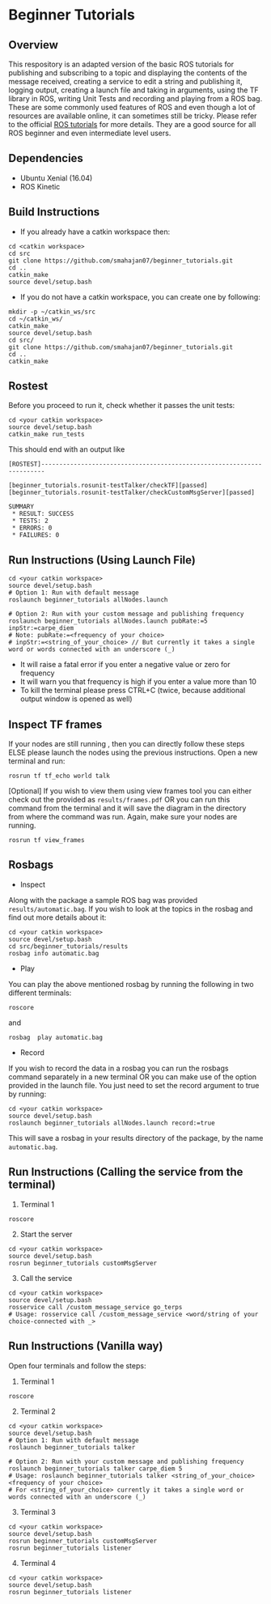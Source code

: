 # Beginner Tutorials

## Overview
This respository is an adapted version of the basic ROS tutorials for publishing and subscribing to a topic and displaying the contents of the message received, creating a service to edit a string and publishing it, logging output, creating a launch file and taking in arguments, using the TF library in ROS, writing Unit Tests and recording and playing from a ROS bag. These are some commonly used features of ROS and even though a lot of resources are available online, it can sometimes still be tricky. Please refer to the official [ROS tutorials](http://wiki.ros.org/ROS/Tutorials) for more details. They are a good source for all ROS beginner and even intermediate level users.  
 
## Dependencies
* Ubuntu Xenial (16.04)
* ROS Kinetic

## Build Instructions
* If you already have a catkin workspace then:
```
cd <catkin workspace>
cd src
git clone https://github.com/smahajan07/beginner_tutorials.git
cd ..
catkin_make
source devel/setup.bash
```

* If you do not have a catkin workspace, you can create one by following:
```
mkdir -p ~/catkin_ws/src
cd ~/catkin_ws/
catkin_make
source devel/setup.bash
cd src/
git clone https://github.com/smahajan07/beginner_tutorials.git
cd ..
catkin_make
```
## Rostest
Before you proceed to run it, check whether it passes the unit tests:
```
cd <your catkin workspace>
source devel/setup.bash
catkin_make run_tests
```
This should end with an output like
```
[ROSTEST]-----------------------------------------------------------------------

[beginner_tutorials.rosunit-testTalker/checkTF][passed]
[beginner_tutorials.rosunit-testTalker/checkCustomMsgServer][passed]

SUMMARY
 * RESULT: SUCCESS
 * TESTS: 2
 * ERRORS: 0
 * FAILURES: 0
```
## Run Instructions (Using Launch File)
```
cd <your catkin workspace>
source devel/setup.bash
# Option 1: Run with default message 
roslaunch beginner_tutorials allNodes.launch
```
```
# Option 2: Run with your custom message and publishing frequency
roslaunch beginner_tutorials allNodes.launch pubRate:=5 inpStr:=carpe_diem
# Note: pubRate:=<frequency of your choice> 
# inpStr:=<string_of_your_choice> // But currently it takes a single word or words connected with an underscore (_) 
```
* It will raise a fatal error if you enter a negative value or zero for frequency
* It will warn you that frequency is high if you enter a value more than 10
* To kill the terminal please press CTRL+C (twice, because additional output window is opened as well)

## Inspect TF frames
If your nodes are still running , then you can directly follow these steps ELSE please launch the nodes using the previous instructions. Open a new terminal and run:
```
rosrun tf tf_echo world talk
```
[Optional] If you wish to view them using view frames tool you can either check out the provided as ```results/frames.pdf``` OR you can run this command from the terminal and it will save the diagram in the directory from where the command was run. Again, make sure your nodes are running.
```
rosrun tf view_frames
```

## Rosbags

* Inspect

Along with the package a sample ROS bag was provided ```results/automatic.bag```. 
If you wish to look at the topics in the rosbag and find out more details about it:
```
cd <your catkin workspace>
source devel/setup.bash
cd src/beginner_tutorials/results
rosbag info automatic.bag
```
* Play

You can play the above mentioned rosbag by running the following in two different terminals:
```
roscore
```
 and
```
rosbag  play automatic.bag
```
* Record

If you wish to record the data in a rosbag you can run the rosbags command separately in a new terminal OR you can make use of the option provided in the launch file. You just need to set the record argument to true by running:
```
cd <your catkin workspace>
source devel/setup.bash
roslaunch beginner_tutorials allNodes.launch record:=true
```
This will save a rosbag in your results directory of the package, by the name ```automatic.bag```.

## Run Instructions (Calling the service from the terminal)
1. Terminal 1
```
roscore
```
2. Start the server
```
cd <your catkin workspace>
source devel/setup.bash
rosrun beginner_tutorials customMsgServer
```
3. Call the service
```
cd <your catkin workspace>
source devel/setup.bash
rosservice call /custom_message_service go_terps
# Usage: rosservice call /custom_message_service <word/string of your choice-connected with _>
```

## Run Instructions (Vanilla way)
Open four terminals and follow the steps: 
1. Terminal 1
```
roscore
```
2. Terminal 2
```
cd <your catkin workspace>
source devel/setup.bash
# Option 1: Run with default message 
roslaunch beginner_tutorials talker
```
```
# Option 2: Run with your custom message and publishing frequency
roslaunch beginner_tutorials talker carpe_diem 5
# Usage: roslaunch beginner_tutorials talker <string_of_your_choice> <frequency of your choice>
# For <string_of_your_choice> currently it takes a single word or words connected with an underscore (_)
```
3. Terminal 3
```
cd <your catkin workspace>
source devel/setup.bash
rosrun beginner_tutorials customMsgServer
rosrun beginner_tutorials listener
```
4. Terminal 4
```
cd <your catkin workspace>
source devel/setup.bash
rosrun beginner_tutorials listener
```
